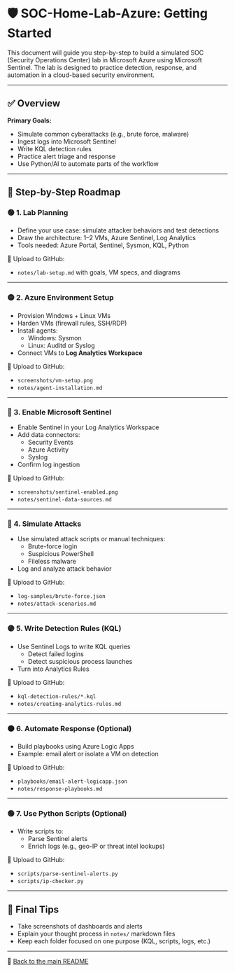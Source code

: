 # 🛡️ SOC-Home-Lab-Azure: Getting Started

This document will guide you step-by-step to build a simulated SOC (Security Operations Center) lab in Microsoft Azure using Microsoft Sentinel. The lab is designed to practice detection, response, and automation in a cloud-based security environment.

---

## ✅ Overview

**Primary Goals:**
- Simulate common cyberattacks (e.g., brute force, malware)
- Ingest logs into Microsoft Sentinel
- Write KQL detection rules
- Practice alert triage and response
- Use Python/AI to automate parts of the workflow

---

## 🧭 Step-by-Step Roadmap

### 🟢 1. Lab Planning
- Define your use case: simulate attacker behaviors and test detections
- Draw the architecture: 1–2 VMs, Azure Sentinel, Log Analytics
- Tools needed: Azure Portal, Sentinel, Sysmon, KQL, Python

📝 Upload to GitHub:
- `notes/lab-setup.md` with goals, VM specs, and diagrams

---

### 🟡 2. Azure Environment Setup
- Provision Windows + Linux VMs
- Harden VMs (firewall rules, SSH/RDP)
- Install agents:
  - Windows: Sysmon
  - Linux: Auditd or Syslog
- Connect VMs to **Log Analytics Workspace**

📸 Upload to GitHub:
- `screenshots/vm-setup.png`
- `notes/agent-installation.md`

---

### 🔵 3. Enable Microsoft Sentinel
- Enable Sentinel in your Log Analytics Workspace
- Add data connectors:
  - Security Events
  - Azure Activity
  - Syslog
- Confirm log ingestion

📸 Upload to GitHub:
- `screenshots/sentinel-enabled.png`
- `notes/sentinel-data-sources.md`

---

### 🔴 4. Simulate Attacks
- Use simulated attack scripts or manual techniques:
  - Brute-force login
  - Suspicious PowerShell
  - Fileless malware
- Log and analyze attack behavior

📄 Upload to GitHub:
- `log-samples/brute-force.json`
- `notes/attack-scenarios.md`

---

### 🟣 5. Write Detection Rules (KQL)
- Use Sentinel Logs to write KQL queries
  - Detect failed logins
  - Detect suspicious process launches
- Turn into Analytics Rules

📄 Upload to GitHub:
- `kql-detection-rules/*.kql`
- `notes/creating-analytics-rules.md`

---

### 🟤 6. Automate Response (Optional)
- Build playbooks using Azure Logic Apps
- Example: email alert or isolate a VM on detection

📄 Upload to GitHub:
- `playbooks/email-alert-logicapp.json`
- `notes/response-playbooks.md`

---

### 🟢 7. Use Python Scripts (Optional)
- Write scripts to:
  - Parse Sentinel alerts
  - Enrich logs (e.g., geo-IP or threat intel lookups)

📝 Upload to GitHub:
- `scripts/parse-sentinel-alerts.py`
- `scripts/ip-checker.py`

---

## 🧠 Final Tips

- Take screenshots of dashboards and alerts
- Explain your thought process in `notes/` markdown files
- Keep each folder focused on one purpose (KQL, scripts, logs, etc.)

---

📁 [Back to the main README](../README.md)
